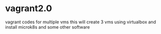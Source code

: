 # vagrant2.0
vagrant codes for multiple vms
this will create 3 vms using virtualbox and install microk8s and some other software 
